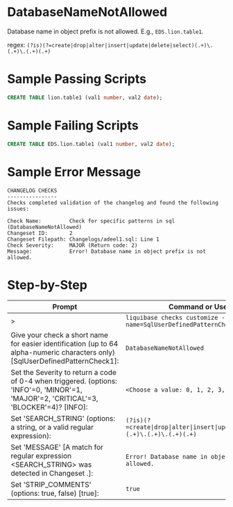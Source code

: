 # DatabaseNameNotAllowed

Database name in object prefix is not allowed. E.g., `EDS.lion.table1`.

regex: `(?is)(?=create|drop|alter|insert|update|delete|select)(.+)\.(.+)\.(.+)(.+)`

# Sample Passing Scripts
```sql
CREATE TABLE lion.table1 (val1 number, val2 date);
```

# Sample Failing Scripts
```sql
CREATE TABLE EDS.lion.table1 (val1 number, val2 date);
```

# Sample Error Message
``` 
CHANGELOG CHECKS
----------------
Checks completed validation of the changelog and found the following issues:

Check Name:         Check for specific patterns in sql (DatabaseNameNotAllowed)
Changeset ID:       2
Changeset Filepath: Changelogs/adeel1.sql: Line 1
Check Severity:     MAJOR (Return code: 2)
Message:            Error! Database name in object prefix is not allowed.
```

# Step-by-Step
| Prompt | Command or User Input |
| ------ | ----------------------|
| > | `liquibase checks customize --check-name=SqlUserDefinedPatternCheck` |
| Give your check a short name for easier identification (up to 64 alpha-numeric characters only) [SqlUserDefinedPatternCheck1]: | `DatabaseNameNotAllowed` |
| Set the Severity to return a code of 0-4 when triggered. (options: 'INFO'=0, 'MINOR'=1, 'MAJOR'=2, 'CRITICAL'=3, 'BLOCKER'=4)? [INFO]: | `<Choose a value: 0, 1, 2, 3, 4>` |
| Set 'SEARCH_STRING' (options: a string, or a valid regular expression): | `(?is)(?=create\|drop\|alter\|insert\|update\|delete\|select)(.+)\.(.+)\.(.+)(.+)` |
| Set 'MESSAGE' [A match for regular expression <SEARCH_STRING> was detected in Changeset <CHANGESET>.]: | `Error! Database name in object prefix is not allowed.` |
| Set 'STRIP_COMMENTS' (options: true, false) [true]: | `true` |